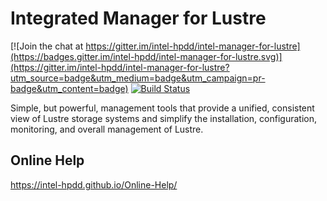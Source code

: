# Integrated Manager for Lustre

[![Join the chat at https://gitter.im/intel-hpdd/intel-manager-for-lustre](https://badges.gitter.im/intel-hpdd/intel-manager-for-lustre.svg)](https://gitter.im/intel-hpdd/intel-manager-for-lustre?utm_source=badge&utm_medium=badge&utm_campaign=pr-badge&utm_content=badge)
[![Build Status](https://travis-ci.com/intel-hpdd/intel-manager-for-lustre.svg?branch=master)](https://travis-ci.com/intel-hpdd/intel-manager-for-lustre)

Simple, but powerful, management tools that provide a unified, consistent view of Lustre storage systems and simplify the installation, configuration, monitoring, and overall management of Lustre.

## Online Help

https://intel-hpdd.github.io/Online-Help/
